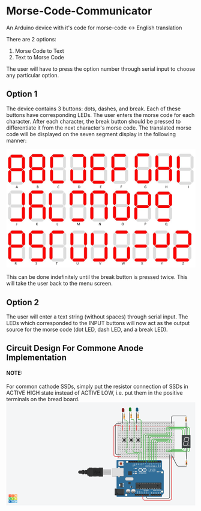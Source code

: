 # Morse-Code-Communicator
An Arduino device with it's code for morse-code &lt;-> English translation

There are 2 options:
1. Morse Code to Text
2. Text to Morse Code

The user will have to press the option number through serial input to choose any particular option.

## Option 1
The device contains 3 buttons: dots, dashes, and break. Each of these buttons have corresponding LEDs.
The user enters the morse code for each character. After each character, the break button should be pressed to differentiate it from the next character's morse code. The translated morse code will be displayed on the seven segment display in the following manner:

![Alphabets](Images/Alphabets.jpg)


This can be done indefinitely until the break button is pressed twice. This will take the user back to the menu screen.

## Option 2
The user will enter a text string (without spaces) through serial input. The LEDs which corresponded to the INPUT buttons will now act as the output source for the morse code (dot LED, dash LED, and a break LED).


## Circuit Design For Commone Anode Implementation
#### NOTE: 
For common cathode SSDs, simply put the resistor connection of SSDs in ACTIVE HIGH state instead of ACTIVE LOW, i.e. put them in the positive terminals on the bread board.
![Circuit Diagram](Images/CKT.png)
